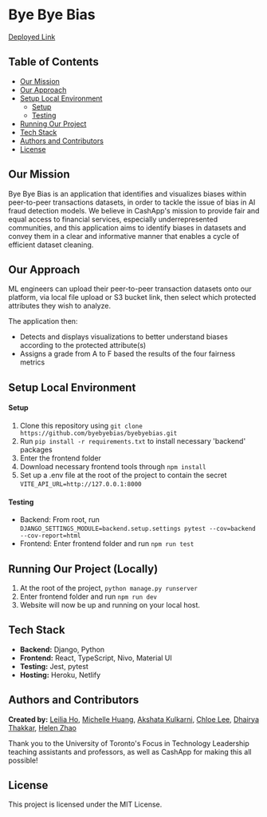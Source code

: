 # Bye Bye Bias

[Deployed Link](https://byebyebias.netlify.app/)

##  Table of Contents  
- [Our Mission](#our-mission)
- [Our Approach](#our-mission)
- [Setup Local Environment](#our-mission)
  - [Setup](#setup)
  - [Testing](#testing)
- [Running Our Project](#running-our-project)
- [Tech Stack](#tech-stack)
- [Authors and Contributors](#authors-and-contributors)
- [License](#license)

##  Our Mission   
Bye Bye Bias is an application that identifies and visualizes biases within peer-to-peer transactions datasets, in order to tackle the issue of bias in AI fraud detection models. We believe in CashApp's mission to provide fair and equal access to financial services, especially underrepresented communities, and this application aims to identify biases in datasets and convey them in a clear and informative manner that enables a cycle of efficient dataset cleaning. 

## Our Approach 
ML engineers can upload their peer-to-peer transaction datasets onto our platform, via local file upload or S3 bucket link, then select which protected attributes they wish to analyze.

The application then:
- Detects and displays visualizations to better understand biases according to the protected attribute(s)
- Assigns a grade from A to F based the results of the four fairness metrics

## Setup Local Environment
#### Setup
1. Clone this repository using `git clone https://github.com/byebyebias/byebyebias.git`
2. Run `pip install -r requirements.txt` to install necessary 'backend' packages
3. Enter the frontend folder
4. Download necessary frontend tools through `npm install`
5. Set up a .env file at the root of the project to contain the secret `VITE_API_URL=http://127.0.0.1:8000`

#### Testing
- Backend: From root, run `DJANGO_SETTINGS_MODULE=backend.setup.settings pytest --cov=backend --cov-report=html`
- Frontend: Enter frontend folder and run `npm run test`

##  Running Our Project (Locally)
1. At the root of the project, `python manage.py runserver`
2. Enter frontend folder and run `npm run dev`
3. Website will now be up and running on your local host.

## Tech Stack  
- **Backend:** Django, Python
- **Frontend:** React, TypeScript, Nivo, Material UI
- **Testing:** Jest, pytest
- **Hosting:** Heroku, Netlify

## Authors and Contributors
**Created by:** [Leilia Ho](https://github.com/aerymist), [Michelle Huang](https://github.com/1michhu1), [Akshata Kulkarni](https://github.com/aakshataa), [Chloe Lee](https://github.com/chloehylee), [Dhairya Thakkar](https://github.com/dhairya-t), [Helen Zhao](https://github.com/1zhaohel)

Thank you to the University of Toronto's Focus in Technology Leadership teaching assistants and professors, as well as CashApp for making this all possible!

## License 
This project is licensed under the MIT License. 

